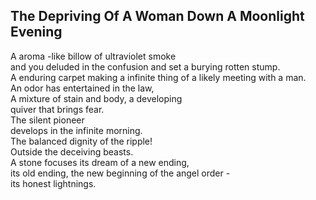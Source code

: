 The Depriving Of A Woman Down A Moonlight Evening
-------------------------------------------------
A aroma -like billow of ultraviolet smoke  
and you deluded in the confusion and set a burying rotten stump.  
A enduring carpet making a infinite thing of a likely meeting with a man.  
An odor has entertained in the law,  
A mixture of stain and body, a developing  
quiver that brings fear.  
The silent pioneer  
develops in the infinite morning.  
The balanced dignity of the ripple!  
Outside the deceiving beasts.  
A stone focuses its dream of a new ending,  
its old ending, the new beginning of the angel order -  
its honest lightnings.  
